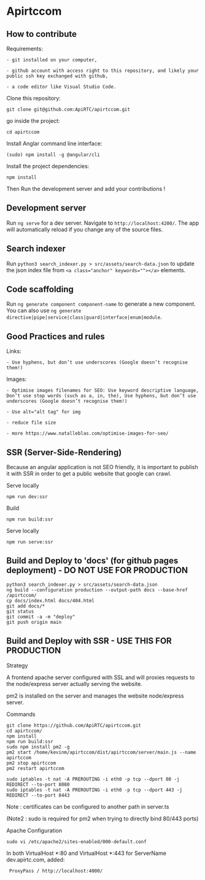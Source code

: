 # Apirtccom

## How to contribute

Requirements:

    - git installed on your computer,

    - github account with access right to this repository, and likely your public ssh key exchanged with github,

    - a code editor like Visual Studio Code.

Clone this repository:

`git clone git@github.com:ApiRTC/apirtccom.git`

go inside the project:

`cd apirtccom`

Install Anglar command line interface:

`(sudo) npm install -g @angular/cli`

Install the project dependencies:

`npm install`

Then Run the development server and add your contributions !

## Development server

Run `ng serve` for a dev server. Navigate to `http://localhost:4200/`. The app will automatically reload if you change any of the source files.

## Search indexer

Run `python3 search_indexer.py > src/assets/search-data.json` to update the json index file from `<a class="anchor" keywords=""></a>` elements.

## Code scaffolding

Run `ng generate component component-name` to generate a new component. You can also use `ng generate directive|pipe|service|class|guard|interface|enum|module`.

## Good Practices and rules

Links:

    - Use hyphens, but don’t use underscores (Google doesn’t recognise them!)

Images:

    - Optimise images filenames for SEO: Use keyword descriptive language, Don’t use stop words (such as a, in, the), Use hyphens, but don’t use underscores (Google doesn’t recognise them!)

    - Use alt="alt tag" for img

    - reduce file size

    - more https://www.natalleblas.com/optimise-images-for-seo/

## SSR (Server-Side-Rendering)

Because an angular application is not SEO friendly, it is important to publish it with SSR in order to get a public website that google can crawl.

Serve locally

`npm run dev:ssr`

Build

`npm run build:ssr`

Serve locally

`npm run serve:ssr`

## Build and Deploy to 'docs' (for github pages deployment) - DO NOT USE FOR PRODUCTION

```
python3 search_indexer.py > src/assets/search-data.json
ng build --configuration production --output-path docs --base-href /apirtccom/
cp docs/index.html docs/404.html
git add docs/*
git status
git commit -a -m "deploy"
git push origin main
```

## Build and Deploy with SSR - USE THIS FOR PRODUCTION

Strategy

A frontend apache server configured with SSL and will proxies requests to the node/express server actually serving the website.

pm2 is installed on the server and manages the website node/express server.

Commands

```
git clone https://github.com/ApiRTC/apirtccom.git
cd apirtccom/
npm install
npm run build:ssr
sudo npm install pm2 -g
pm2 start /home/kevinm/apirtccom/dist/apirtccom/server/main.js --name apirtccom
pm2 stop apirtccom
pm2 restart apirtccom

sudo iptables -t nat -A PREROUTING -i eth0 -p tcp --dport 80 -j REDIRECT --to-port 8080
sudo iptables -t nat -A PREROUTING -i eth0 -p tcp --dport 443 -j REDIRECT --to-port 8443
```

Note : certificates can be configured to another path in server.ts

(Note2 : sudo is required for pm2 when trying to directly bind 80/443 ports)

Apache Configuration

```
sudo vi /etc/apache2/sites-enabled/000-default.conf
```

In both VirtualHost *:80 and VirtualHost *:443 for ServerName dev.apirtc.com, added:

```
 ProxyPass / http://localhost:4000/
```